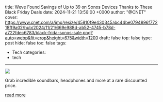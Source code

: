 title: Weve Found Savings of Up to 39 on Sonos Devices Thanks to These Black Friday Deals
date: 2024-11-21 13:56:00 +0000
author: "@CNET"
cover: https://www.cnet.com/a/img/resize/45810f9e430345abc44be0794896f77218ff9a02/hub/2024/11/21/669e988d-ab52-4745-b78d-a722fdec6783/black-frida-sonos-sale.png?auto=webp&fit=crop&height=675&width=1200
draft: false
top: false
type: post
hide: false
toc: false
tags:
  - Tech
categories:
  - tech
---

![](https://www.cnet.com/a/img/resize/45810f9e430345abc44be0794896f77218ff9a02/hub/2024/11/21/669e988d-ab52-4745-b78d-a722fdec6783/black-frida-sonos-sale.png?auto=webp&fit=crop&height=675&width=1200)

Grab incredible soundbars, headphones and more at a rare discounted price.

[read more](https://www.cnet.com/deals/weve-found-savings-of-up-to-39-on-sonos-devices-with-these-black-friday-deals/)
